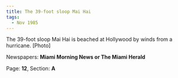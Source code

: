 ```yaml
---  
title: The 39-foot sloop Mai Hai  
tags:  
  - Nov 1985  
---  
```

  
The 39-foot sloop Mai Hai is beached at Hollywood by winds from a hurricane. [Photo]  
  
Newspapers: **Miami Morning News or The Miami Herald**  
  
Page: **12**, Section: **A** 
